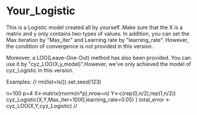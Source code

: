 # Your_Logistic
This is a Logistic model created all by yourself.
Make sure that the X is a matrix and y only contains two types of values.
In addition, you can set the Max iteration by "Max_iter" and Learning rate by "learning_rate".
However, the condition of convergence is not provided in this version.

Moreover, a LOO(Leave-One-Out) method has also been provided.
You can use it by "cyz_LOO(X,y,model)".However, we've only achieved the model of cyz_Logistic in this version.


Examples:
//
rm(list=ls())
set.seed(123)

n=100
p=4
X<-matrix(rnorm(n*p),nrow=n)
Y<-c(rep(0,n/2),rep(1,n/2))
cyz_Logistic(X,Y,Max_iter=1000,learning_rate=0.05)
}
total_error <- cyz_LOO(X,Y,cyz_Logistic)
//
